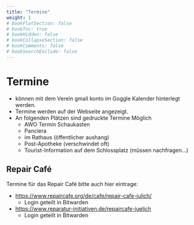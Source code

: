 ```yaml
---
title: "Termine"
weight: 1
# bookFlatSection: false
# bookToc: true
# bookHidden: false
# bookCollapseSection: false
# bookComments: false
# bookSearchExclude: false
---
```


# Termine

- können mit dem Verein gmail konto im Goggle Kalender hinterlegt werden.
- Termine werden auf der Webseite angezeigt.
- An folgenden Plätzen sind gedruckte Termine Möglich
  - AWO Termin Schaukasten
  - Panciera 
  - im Rathaus (öffentlicher aushang)
  - Post-Apotheke (verschwindet oft)
  - Tourist-Information auf dem Schlossplatz (müssen nachfragen...)
  


## Repair Café

Termine für das Repair Café bitte auch hier eintrage:
- https://www.repaircafe.org/de/cafe/repair-cafe-julich/
  - Login geteilt in Bitwarden
- https://www.reparatur-initiativen.de/repaircafe-juelich
  - Login geteilt in Bitwarden